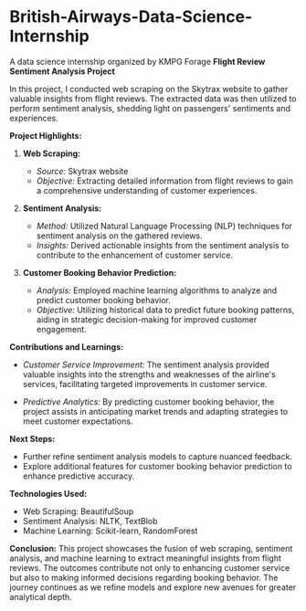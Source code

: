 # British-Airways-Data-Science-Internship
A data science internship organized by KMPG Forage
**Flight Review Sentiment Analysis Project**

In this project, I conducted web scraping on the Skytrax website to gather valuable insights from flight reviews. The extracted data was then utilized to perform sentiment analysis, shedding light on passengers' sentiments and experiences.

**Project Highlights:**

1. **Web Scraping:**
   - *Source:* Skytrax website
   - *Objective:* Extracting detailed information from flight reviews to gain a comprehensive understanding of customer experiences.

2. **Sentiment Analysis:**
   - *Method:* Utilized Natural Language Processing (NLP) techniques for sentiment analysis on the gathered reviews.
   - *Insights:* Derived actionable insights from the sentiment analysis to contribute to the enhancement of customer service.

3. **Customer Booking Behavior Prediction:**
   - *Analysis:* Employed machine learning algorithms to analyze and predict customer booking behavior.
   - *Objective:* Utilizing historical data to predict future booking patterns, aiding in strategic decision-making for improved customer engagement.

**Contributions and Learnings:**
- *Customer Service Improvement:* The sentiment analysis provided valuable insights into the strengths and weaknesses of the airline's services, facilitating targeted improvements in customer service.
  
- *Predictive Analytics:* By predicting customer booking behavior, the project assists in anticipating market trends and adapting strategies to meet customer expectations.

**Next Steps:**
- Further refine sentiment analysis models to capture nuanced feedback.
- Explore additional features for customer booking behavior prediction to enhance predictive accuracy.

**Technologies Used:**
- Web Scraping: BeautifulSoup
- Sentiment Analysis: NLTK, TextBlob
- Machine Learning: Scikit-learn, RandomForest

**Conclusion:**
This project showcases the fusion of web scraping, sentiment analysis, and machine learning to extract meaningful insights from flight reviews. The outcomes contribute not only to enhancing customer service but also to making informed decisions regarding booking behavior. The journey continues as we refine models and explore new avenues for greater analytical depth.
